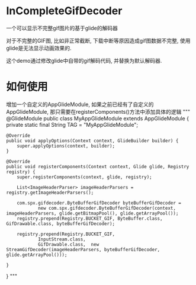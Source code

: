 # InCompleteGifDecoder
一个可以显示不完整gif图片的基于glide的解码器

对于不完整的GIF图, 比如非正常截断, 下载中断等原因造成gif图数据不完整,  使用glide是无法显示动画效果的.  

这个demo通过修改glide中自带的gif解码代码, 并替换为默认解码器. 

# 如何使用
增加一个自定义的AppGlideModule, 如果之前已经有了自定义的AppGlideModule, 那只需要在registerComponents()方法中添加具体的逻辑
"""
@GlideModule
public class MyAppGlideModule extends AppGlideModule {
    private static final String TAG = "MyAppGlideModule";

    @Override
    public void applyOptions(Context context, GlideBuilder builder) {
        super.applyOptions(context, builder);
    }

    @Override
    public void registerComponents(Context context, Glide glide, Registry registry) {
        super.registerComponents(context, glide, registry);

        List<ImageHeaderParser> imageHeaderParsers = registry.getImageHeaderParsers();

        com.spx.gifdecoder.ByteBufferGifDecoder byteBufferGifDecoder =
                new com.spx.gifdecoder.ByteBufferGifDecoder(context, imageHeaderParsers, glide.getBitmapPool(), glide.getArrayPool());
        registry.prepend(Registry.BUCKET_GIF, ByteBuffer.class, GifDrawable.class, byteBufferGifDecoder);

        registry.prepend(Registry.BUCKET_GIF,
                InputStream.class,
                GifDrawable.class,  new StreamGifDecoder(imageHeaderParsers, byteBufferGifDecoder, glide.getArrayPool()));

    }
}
"""

